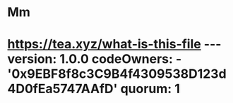 # Mm
# https://tea.xyz/what-is-this-file --- version: 1.0.0 codeOwners:   - '0x9EBF8f8c3C9B4f4309538D123d4D0fEa5747AAfD' quorum: 1
